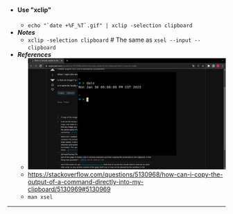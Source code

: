 - #### Use "xclip"
    - ``echo "`date +%F_%T`.gif" | xclip -selection clipboard``
- ***Notes***
    - `xclip -selection clipboard` # The same as `xsel --input --clipboard`
- ***References***
    - ![2023-01-30_17:06:06.gif](../assets/2023-01-30_17:06:06.gif)
    - https://stackoverflow.com/questions/5130968/how-can-i-copy-the-output-of-a-command-directly-into-my-clipboard/5130969#5130969
    - `man xsel`
- ---
